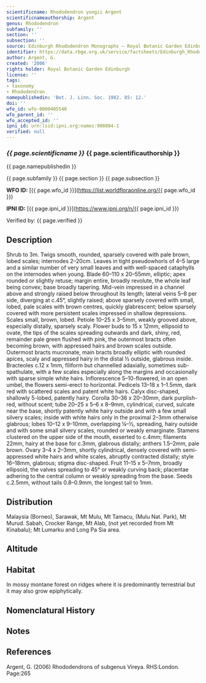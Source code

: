 ```yaml
---
scientificname: Rhododendron yongii Argent
scientificnameauthorship: Argent
genus: Rhododendron
subfamily: ''
section: ''
subsection: ''
source: Edinburgh Rhododendron Monographs – Royal Botanic Garden Edinburgh
identifier: https://data.rbge.org.uk/service/factsheets/Edinburgh_Rhododendron_Monographs.xhtml
author: Argent, G.
created: '2006'
rights holder: Royal Botanic Garden Edinburgh
license: ''
tags:
- taxonomy
- Rhododendron
namepublishedin: 'Bot. J. Linn. Soc. 1982. 85: 12.'
doi: ''
wfo_id: wfo-0000405540
wfo_parent_id: ''
wfo_accepted_id: ''
ipni_id: urn:lsid:ipni.org:names:900804-1
verified: null
---
```

### _{{ page.scientificname }}_ {{ page.scientificauthorship }}
 {{ page.namepublishedin }}

{{ page.subfamily }} {{ page.section }} {{ page.subsection }}

**WFO ID:** [{{ page.wfo_id }}](https://list.worldfloraonline.org/{{ page.wfo_id }})

**IPNI ID:** [{{ page.ipni_id }}](https://www.ipni.org/n/{{ page.ipni_id }})

Verified by: {{ page.verified }}



## Description
Shrub to 3m. Twigs smooth, rounded, sparsely covered with pale brown, lobed scales; internodes 2–20cm. Leaves in tight pseudowhorls of 4–5 large and a similar number of very small leaves and with well-spaced cataphylls on the internodes when young. Blade 60–110 x 20–55mm, elliptic; apex rounded or slightly retuse; margin entire, broadly revolute, the whole leaf being convex; base broadly tapering. Mid-vein impressed in a channel above and strongly raised below throughout its length; lateral veins 5–8 per side, diverging at c.45°, slightly raised; above sparsely covered with small, lobed, pale scales with brown centres, quickly glabrescent; below sparsely covered with more persistent scales impressed in shallow depressions. Scales small, brown, lobed. Petiole 10–25 x 3–5mm, weakly grooved above, especially distally, sparsely scaly. Flower buds to 15 x 12mm, ellipsoid to ovate, the tips of the scales spreading outwards and dark, shiny, red, remainder pale green flushed with pink, the outermost bracts often becoming brown, with appressed hairs and brown scales outside. Outermost bracts mucronate, main bracts broadly elliptic with rounded apices, scaly and appressed hairy in the distal ½ outside, glabrous inside. Bracteoles c.12 x 1mm, filiform but channelled adaxially, sometimes sub-spathulate, with a few scales especially along the margins and occasionally with sparse simple white hairs. Inflorescence 5–10-flowered, in an open umbel, the flowers semi-erect to horizontal. Pedicels 13–18 x 1–1.5mm, dark red with scattered scales and patent white hairs. Calyx disc-shaped, shallowly 5-lobed, patently hairy. Corolla 30–36 x 20–30mm, dark purplish-red, without scent; tube 20–25 x 5–6 x 8–9mm, cylindrical, curved, sulcate near the base, shortly patently white hairy outside and with a few small silvery scales; inside with white hairs only in the proximal 2–3mm otherwise glabrous; lobes 10–12 x 9–10mm, overlapping ¼–½, spreading, hairy outside and with some small silvery scales, rounded or weakly emarginate. Stamens clustered on the upper side of the mouth, exserted to c.4mm; filaments 22mm, hairy at the base for c.3mm, glabrous distally; anthers 1.5–2mm, pale brown. Ovary 3–4 x 2–3mm, shortly cylindrical, densely covered with semi-appressed white hairs and white scales, abruptly contracted distally; style 16–18mm, glabrous; stigma disc-shaped. Fruit 11–15 x 5–7mm, broadly ellipsoid, the valves spreading to 45° or weakly curving back; placentae adhering to the central column or weakly spreading from the base. Seeds c.2.5mm, without tails 0.8–0.9mm, the longest tail to 1mm.

## Distribution
Malaysia (Borneo), Sarawak, Mt Mulu, Mt Tamacu, (Mulu Nat. Park), Mt Murud. Sabah, Crocker Range, Mt Alab, (not yet recorded from Mt Kinabalu); Mt Lumarku and Long Pa Sia area.

## Altitude


## Habitat
In mossy montane forest on ridges where it is predominantly terrestrial but it may also grow epiphytically.

## Nomenclatural History

                       
## Notes


## References

Argent, G. (2006) Rhododendrons of subgenus Vireya. RHS:London. Page:265
